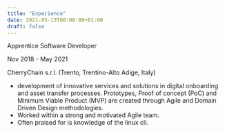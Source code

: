 ```yaml
---
title: "Experience"
date: 2021-05-13T00:00:00+01:00
draft: false
---
```


Apprentice Software Developer

Nov 2018 - May 2021

CherryChain s.r.l. (Trento, Trentino-Alto Adige, Italy)

- development of innovative services and solutions in digital onboarding and asset transfer processes. Prototypes, Proof of concept (PoC) and Minimum Viable Product (MVP) are created through Agile and Domain Driven Design methodologies.
- Worked within a strong and motivated Agile team.
- Often praised for is knowledge of the linux cli.